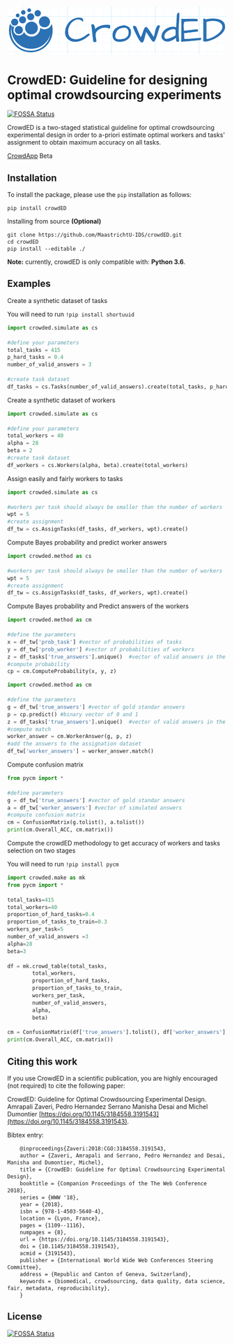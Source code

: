 ![](base/CrowdEDlogo8.png)

CrowdED: Guideline for designing optimal crowdsourcing experiments
====

[![FOSSA Status](https://app.fossa.io/api/projects/git%2Bgithub.com%2Fpedrohserrano%2FcrowdED.svg?type=shield)](https://app.fossa.io/projects/git%2Bgithub.com%2Fpedrohserrano%2FcrowdED?ref=badge_shield)

CrowdED is a two-staged statistical guideline for optimal crowdsourcing experimental design in order to a-priori estimate optimal workers and tasks' assignment to obtain maximum accuracy on all tasks.

[CrowdApp](https://pedrohserrano.shinyapps.io/crowdapp/) Beta

## Installation


To install the package, please use the `pip` installation as follows:
```shell
pip install crowdED
```
    

Installing from source **(Optional)**
```shell
git clone https://github.com/MaastrichtU-IDS/crowdED.git
cd crowdED
pip install --editable ./
```

**Note:** currently, crowdED is only compatible with: **Python 3.6**.

## Examples

Create a synthetic dataset of tasks

You will need to run ```!pip install shortuuid```

```python
import crowded.simulate as cs

#define your parameters
total_tasks = 415
p_hard_tasks = 0.4
number_of_valid_answers = 3

#create task dataset
df_tasks = cs.Tasks(number_of_valid_answers).create(total_tasks, p_hard_tasks)
```

Create a synthetic dataset of workers

```python
import crowded.simulate as cs

#define your parameters
total_workers = 40
alpha = 28
beta = 2
#create task dataset
df_workers = cs.Workers(alpha, beta).create(total_workers)
```

Assign easily and fairly workers to tasks

```python
import crowded.simulate as cs

#workers per task should always be smaller than the number of workers
wpt = 5 
#create assignment
df_tw = cs.AssignTasks(df_tasks, df_workers, wpt).create()
```

Compute Bayes probability and predict worker answers 

```python
import crowded.method as cs

#workers per task should always be smaller than the number of workers
wpt = 5 
#create assignment
df_tw = cs.AssignTasks(df_tasks, df_workers, wpt).create()
```

Compute Bayes probability and Predict answers of the workers

```python
import crowded.method as cm

#define the parameters
x = df_tw['prob_task'] #vector of probabilities of tasks
y = df_tw['prob_worker'] #vector of probabilities of workers
z = df_tasks['true_answers'].unique()  #vector of valid answers in the experiment
#compute probability
cp = cm.ComputeProbability(x, y, z)
```

```python
import crowded.method as cm

#define the parameters
g = df_tw['true_answers'] #vector of gold standar answers
p = cp.predict() #binary vector of 0 and 1
z = df_tasks['true_answers'].unique()  #vector of valid answers in the experiment
#compute match
worker_answer = cm.WorkerAnswer(g, p, z)
#add the answers to the assignation dataset
df_tw['worker_answers'] = worker_answer.match()
```
Compute confusion matrix 

```python
from pycm import *

#define parameters
g = df_tw['true_answers'] #vector of gold standar answers
a = df_tw['worker_answers'] #vector of simulated answers
#compute confusion matrix
cm = ConfusionMatrix(g.tolist(), a.tolist())
print(cm.Overall_ACC, cm.matrix())
```

Compute the crowdED methodology to get accuracy of workers and tasks selection on two stages

You will need to run ```!pip install pycm```

```python
import crowded.make as mk
from pycm import *

total_tasks=415 
total_workers=40 
proportion_of_hard_tasks=0.4
proportion_of_tasks_to_train=0.3
workers_per_task=5
number_of_valid_answers =3
alpha=28
beta=3

df = mk.crowd_table(total_tasks, 
        total_workers, 
        proportion_of_hard_tasks, 
        proportion_of_tasks_to_train, 
        workers_per_task, 
        number_of_valid_answers, 
        alpha, 
        beta)

cm = ConfusionMatrix(df['true_answers'].tolist(), df['worker_answers'].tolist())
print(cm.Overall_ACC, cm.matrix())
```

## Citing this work

If you use CrowdED in a scientific publication, you are highly encouraged (not required) to cite the following paper:

CrowdED: Guideline for Optimal Crowdsourcing Experimental Design.
Amrapali Zaveri, Pedro Hernandez Serrano Manisha Desai and Michel Dumontier
[https://doi.org/10.1145/3184558.3191543](https://doi.org/10.1145/3184558.3191543).

Bibtex entry:

        @inproceedings{Zaveri:2018:CGO:3184558.3191543,
        author = {Zaveri, Amrapali and Serrano, Pedro Hernandez and Desai, Manisha and Dumontier, Michel},
        title = {CrowdED: Guideline for Optimal Crowdsourcing Experimental Design},
        booktitle = {Companion Proceedings of the The Web Conference 2018},
        series = {WWW '18},
        year = {2018},
        isbn = {978-1-4503-5640-4},
        location = {Lyon, France},
        pages = {1109--1116},
        numpages = {8},
        url = {https://doi.org/10.1145/3184558.3191543},
        doi = {10.1145/3184558.3191543},
        acmid = {3191543},
        publisher = {International World Wide Web Conferences Steering Committee},
        address = {Republic and Canton of Geneva, Switzerland},
        keywords = {biomedical, crowdsourcing, data quality, data science, fair, metadata, reproducibility},
        }

## License
[![FOSSA Status](https://app.fossa.io/api/projects/git%2Bgithub.com%2Fpedrohserrano%2FcrowdED.svg?type=large)](https://app.fossa.io/projects/git%2Bgithub.com%2Fpedrohserrano%2FcrowdED?ref=badge_large)
